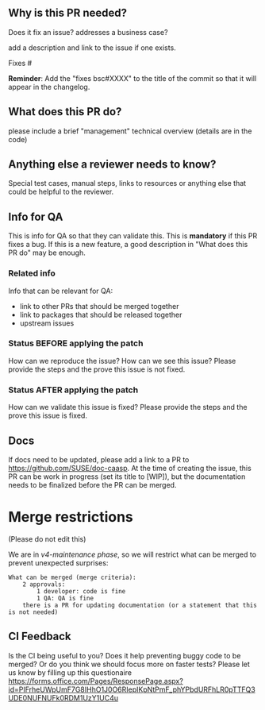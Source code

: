 ## Why is this PR needed?

Does it fix an issue? addresses a business case?

add a description and link to the issue if one exists.

Fixes #

**Reminder**: Add the "fixes bsc#XXXX" to the title of the commit so that it will
appear in the changelog.

## What does this PR do?

please include a brief "management" technical overview (details are in the code)

## Anything else a reviewer needs to know?

Special test cases, manual steps, links to resources or anything else that could be helpful to the reviewer.

## Info for QA

This is info for QA so that they can validate this. This is **mandatory** if this PR fixes a bug.
If this is a new feature, a good description in "What does this PR do" may be enough.

### Related info

Info that can be relevant for QA:
* link to other PRs that should be merged together
* link to packages that should be released together
* upstream issues

### Status **BEFORE** applying the patch

How can we reproduce the issue? How can we see this issue? Please provide the steps and the prove
this issue is not fixed.

### Status **AFTER** applying the patch

How can we validate this issue is fixed? Please provide the steps and the prove this issue is fixed.

## Docs

If docs need to be updated, please add a link to a PR to https://github.com/SUSE/doc-caasp.
At the time of creating the issue, this PR can be work in progress (set its title to [WIP]),
but the documentation needs to be finalized before the PR can be merged. 

# Merge restrictions

(Please do not edit this)

We are in *v4-maintenance phase*, so we will restrict what can be merged to prevent unexpected surprises:

    What can be merged (merge criteria):
        2 approvals:
            1 developer: code is fine
            1 QA: QA is fine
        there is a PR for updating documentation (or a statement that this is not needed)

<!-- Remember, if this is a work in progress please pre-append [WIP] to the title until you are ready! 
    If you can, please apply all applicable labels to help reviews out! -->


## CI Feedback

Is the CI being useful to you? Does it help preventing buggy code to be merged? Or do you think we should focus more on faster tests?
Please let us know by filling up this questionaire https://forms.office.com/Pages/ResponsePage.aspx?id=PIFrheUWpUmF7G8IHhO1J0O6RIepIKpNtPmF_phYPbdURFhLR0pTTFQ3UDE0NUFNUFk0RDM1UzY1UC4u

